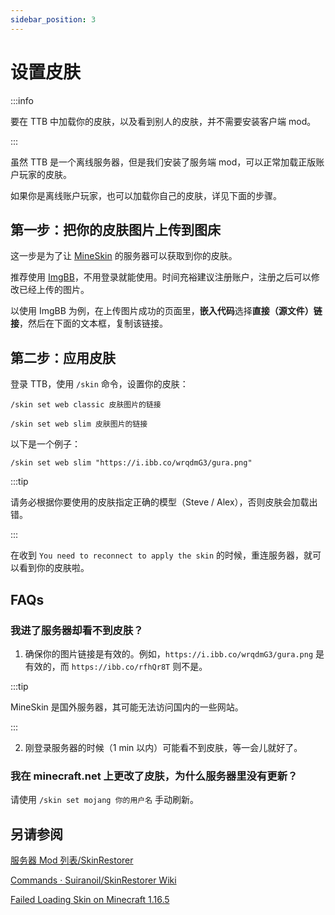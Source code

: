 ```yaml
---
sidebar_position: 3
---
```


# 设置皮肤

:::info

要在 TTB 中加载你的皮肤，以及看到别人的皮肤，并不需要安装客户端 mod。

:::

虽然 TTB 是一个离线服务器，但是我们安装了服务端 mod，可以正常加载正版账户玩家的皮肤。

如果你是离线账户玩家，也可以加载你自己的皮肤，详见下面的步骤。

## 第一步：把你的皮肤图片上传到图床

这一步是为了让 [MineSkin](https://mineskin.org/) 的服务器可以获取到你的皮肤。

推荐使用 [ImgBB](https://imgbb.com/)，不用登录就能使用。时间充裕建议注册账户，注册之后可以修改已经上传的图片。

以使用 ImgBB 为例，在上传图片成功的页面里，**嵌入代码**选择**直接（源文件）链接**，然后在下面的文本框，复制该链接。

## 第二步：应用皮肤

登录 TTB，使用 `/skin` 命令，设置你的皮肤：

```text title="适用于 经典/Steve 模型"
/skin set web classic 皮肤图片的链接
```

```text title="适用于 纤细/Alex 模型"
/skin set web slim 皮肤图片的链接
```

以下是一个例子：

```
/skin set web slim "https://i.ibb.co/wrqdmG3/gura.png"
```

:::tip

请务必根据你要使用的皮肤指定正确的模型（Steve / Alex），否则皮肤会加载出错。

:::

在收到 `You need to reconnect to apply the skin` 的时候，重连服务器，就可以看到你的皮肤啦。

## FAQs

### 我进了服务器却看不到皮肤？

1. 确保你的图片链接是有效的。例如，`https://i.ibb.co/wrqdmG3/gura.png` 是有效的，而 `https://ibb.co/rfhQr8T` 则不是。

:::tip

MineSkin 是国外服务器，其可能无法访问国内的一些网站。

:::

2. 刚登录服务器的时候（1 min 以内）可能看不到皮肤，等一会儿就好了。

### 我在 minecraft.net 上更改了皮肤，为什么服务器里没有更新？

请使用 `/skin set mojang 你的用户名` 手动刷新。

## 另请参阅

[服务器 Mod 列表/SkinRestorer](/docs/mod/skinrestorer)

[Commands · Suiranoil/SkinRestorer Wiki](https://github.com/Suiranoil/SkinRestorer/wiki/Commands)

[Failed Loading Skin on Minecraft 1.16.5](https://github.com/Suiranoil/SkinRestorer/issues/37)